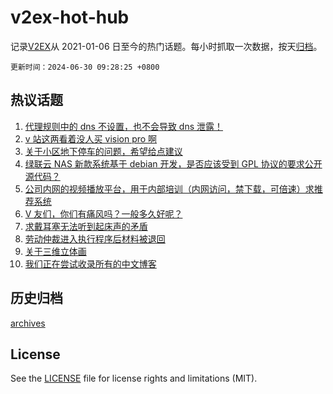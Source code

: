 # v2ex-hot-hub

 记录[V2EX](https://www.v2ex.com/)从 2021-01-06 日至今的热门话题。每小时抓取一次数据，按天[归档](archives)。

`更新时间：2024-06-30 09:28:25 +0800`

## 热议话题

1. [代理规则中的 dns 不设置，也不会导致 dns 泄露！](https://www.v2ex.com/t/1053566)
1. [v 站这两看着没人买 vision pro 啊](https://www.v2ex.com/t/1053534)
1. [关于小区地下停车的问题，希望给点建议](https://www.v2ex.com/t/1053573)
1. [绿联云 NAS 新款系统基于 debian 开发，是否应该受到 GPL 协议的要求公开源代码？](https://www.v2ex.com/t/1053553)
1. [公司内网的视频播放平台，用于内部培训（内网访问，禁下载，可倍速）求推荐系统](https://www.v2ex.com/t/1053517)
1. [V 友们，你们有痛风吗？一般多久好呢？](https://www.v2ex.com/t/1053544)
1. [求戴耳塞无法听到起床声的矛盾](https://www.v2ex.com/t/1053612)
1. [劳动仲裁进入执行程序后材料被退回](https://www.v2ex.com/t/1053523)
1. [关于三维立体画](https://www.v2ex.com/t/1053527)
1. [我们正在尝试收录所有的中文博客](https://www.v2ex.com/t/1053625)

## 历史归档

[archives](archives)

## License

See the [LICENSE](LICENSE) file for license rights and limitations (MIT).
